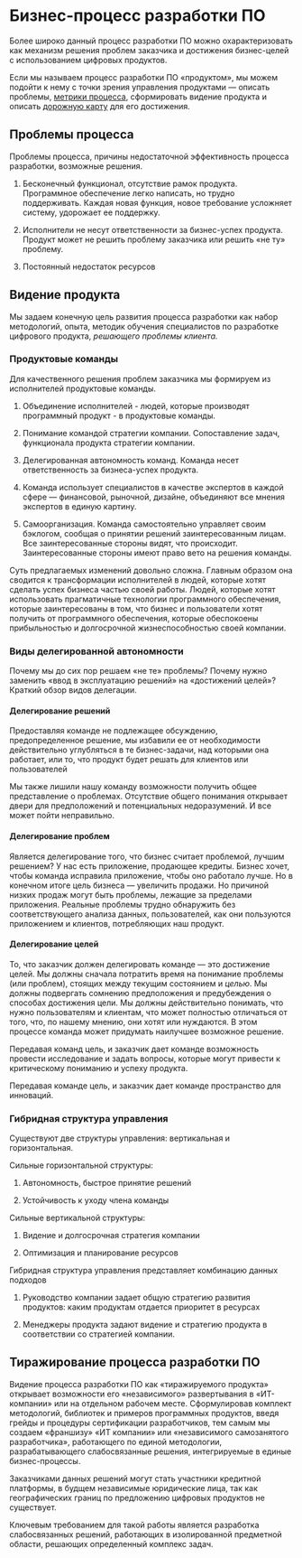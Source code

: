 # Бизнес-процесс разработки ПО

Более широко данный процесс разработки ПО можно охарактеризовать как механизм
решения проблем заказчика и достижения бизнес-целей с использованием цифровых
продуктов.

Если мы называем процесс разработки ПО «продуктом», мы можем подойти к нему с
точки зрения управления продуктами — описать проблемы, [метрики
процесса](metrics.xhtml), сформировать видение продукта и описать [дорожную
карту](roadmap.xhtml) для его достижения.

## Проблемы процесса

Проблемы процесса, причины недостаточной эффективность процесса разработки,
возможные решения.

  1. Бесконечный функционал, отсутствие рамок продукта. Программное обеспечение легко написать, но трудно поддерживать. Каждая новая функция, новое требование усложняет систему, удорожает ее поддержку.

  2. Исполнители не несут ответственности за бизнес-успех продукта. Продукт может не решить проблему заказчика или решить «не ту» проблему.

  3. Постоянный недостаток ресурсов

## Видение продукта

Мы задаем конечную цель развития процесса разработки как набор методологий,
опыта, методик обучения специалистов по разработке цифрового продукта,
_решающего проблемы клиента._

### Продуктовые команды

Для качественного решения проблем заказчика мы формируем из исполнителей
продуктовые команды.

  1. Объединение исполнителей - людей, которые производят программный продукт - в продуктовые команды. 

  2. Понимание командой стратегии компании. Сопоставление задач, функционала продукта стратегии компании.

  3. Делегированная автономность команд. Команда несет ответственность за бизнеса-успех продукта.

  4. Команда использует специалистов в качестве экспертов в каждой сфере — финансовой, рыночной, дизайне, объединяют все мнения экспертов в единую картину.

  5. Самоорганизация. Команда самостоятельно управляет своим бэклогом, сообщая о принятии решений заинтересованным лицам. Все заинтересованные стороны видят, что происходит. Заинтересованные стороны имеют право вето на решения команды.

Суть предлагаемых изменений довольно сложна. Главным образом она сводится к
трансформации исполнителей в людей, которые хотят сделать успех бизнеса частью
своей работы. Людей, которые хотят использовать прагматичные технологии
программного обеспечения, которые заинтересованы в том, что бизнес и
пользователи хотят получить от программного обеспечения, которые обеспокоены
прибыльностью и долгосрочной жизнеспособностью своей компании.

### Виды делегированной автономности

Почему мы до сих пор решаем «не те» проблемы? Почему нужно заменить «ввод в
эксплуатацию решений» на «достижений целей»? Краткий обзор видов делегации.

#### Делегирование решений

Предоставляя команде не подлежащее обсуждению, предопределенное решение, мы
избавили ее от необходимости действительно углубляться в те бизнес-задачи, над
которыми она работает, или то, что продукт будет решать для клиентов или
пользователей

Мы также лишили нашу команду возможности получить общее представление о
проблемах. Отсутствие общего понимания открывает двери для предположений и
потенциальных недоразумений. И все может пойти неправильно.

#### Делегирование проблем

Является делегирование того, что бизнес считает проблемой, лучшим решением? У
нас есть приложение, продающее кредиты. Бизнес хочет, чтобы команда исправила
приложение, чтобы оно работало лучше. Но в конечном итоге цель бизнеса —
увеличить продажи. Но причиной низких продаж могут быть проблемы, лежащие за
пределами приложения. Реальные проблемы трудно обнаружить без соответствующего
анализа данных, пользователей, как они пользуются приложением и клиентов,
потребляющих наш продукт.

#### Делегирование целей

То, что заказчик должен делегировать команде — это достижение целей. Мы должны
сначала потратить время на понимание проблемы (или проблем), стоящих между
текущим состоянием и _целью_. Мы должны подвергать сомнению предположения и
предубеждения о способах достижения цели. Мы должны действительно понимать,
что нужно пользователям и клиентам, что может полностью отличаться от того,
что, по нашему мнению, они хотят или нуждаются. В этом процессе команда может
придумать наилучшее возможное решение.

Передавая команд цель, и заказчик дает команде возможность провести
исследование и задать вопросы, которые могут привести к критическому пониманию
и успеху продукта.

Передавая команде цель, и заказчик дает команде пространство для инноваций.

### Гибридная структура управления

Существуют две структуры управления: вертикальная и горизонтальная.

Сильные горизонтальной структуры:

  1. Автономность, быстрое принятие решений

  2. Устойчивость к уходу члена команды

Сильные вертикальной структуры:

  1. Видение и долгосрочная стратегия компании

  2. Оптимизация и планирование ресурсов

Гибридная структура управления представляет комбинацию данных подходов

  1. Руководство компании задает общую стратегию развития продуктов: каким продуктам отдается приоритет в ресурсах

  2. Менеджеры продукта задают видение и стратегию продукта в соответствии со стратегией компании.

## Тиражирование процесса разработки ПО

Видение процесса разработки ПО как «тиражируемого продукта» открывает
возможности его «независимого» развертывания в «ИТ-компании» или на отдельном
рабочем месте. Сформулировав комплект методологий, библиотек и примеров
программных продуктов, введя грейды и процедуры сертификации разработчиков,
тем самым мы создаем «франшизу» «ИТ компании» или «независимого самозанятого
разработчика», работающего по единой методологии, разрабатывающего
слабосвязанные решения, интегрируемые в единые бизнес-процессы.

Заказчиками данных решений могут стать участники кредитной платформы, в будщем
независимые юридические лица, так как географических границ по предложению
цифровых продуктов не существует.

Ключевым требованием для такой работы является разработка слабосвязанных
решений, работающих в изолированной предметной области, решающих определенный
комплекс задач.

